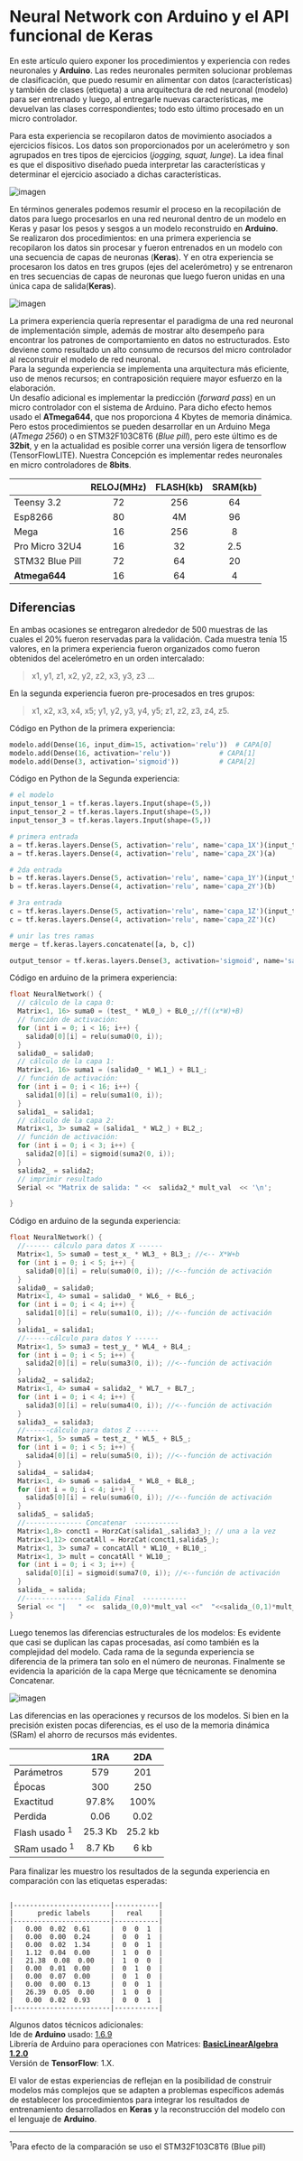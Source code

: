 # Neural Network con Arduino y el API  funcional de Keras  
En este artículo quiero exponer los procedimientos y experiencia con redes neuronales y __Arduino__. Las redes neuronales permiten solucionar problemas de clasificación, que puedo resumir en alimentar con datos (características) y también de clases (etiqueta) a una arquitectura de red neuronal (modelo) para ser entrenado y  luego, al entregarle nuevas características, me devuelvan las clases correspondientes; todo esto último procesado en un micro controlador.   

Para esta experiencia se recopilaron datos de movimiento asociados a ejercicios físicos. Los datos son proporcionados por un acelerómetro  y son agrupados en tres tipos de ejercicios (*jogging, squat, lunge*). La idea final es que el dispositivo diseñado pueda interpretar las características y determinar el ejercicio asociado a dichas características.  

![imagen](image1.PNG)  

En términos generales podemos resumir el proceso en la recopilación de datos  para luego procesarlos en una red neuronal dentro de un modelo en Keras y pasar los pesos y sesgos a un modelo reconstruido en __Arduino__.  
Se realizaron dos procedimientos: en una primera experiencia se recopilaron los datos sin procesar y fueron entrenados en un modelo con una secuencia de capas de neuronas (__Keras__). Y en otra experiencia se procesaron  los datos en tres grupos (ejes del acelerómetro) y se entrenaron en tres secuencias de capas de neuronas que luego fueron unidas en una única capa de salida(__Keras__).

![imagen](image2.PNG)  

La primera experiencia quería representar el paradigma de una red neuronal de implementación simple, además de mostrar alto desempeño para encontrar los patrones de comportamiento en datos no estructurados. Esto deviene como resultado un alto consumo de recursos del micro controlador al reconstruir el modelo de red neuronal.  
Para la segunda experiencia se implementa una arquitectura más eficiente, uso de menos recursos; en contraposición requiere mayor esfuerzo en la elaboración.  
Un desafío adicional es implementar la predicción (*forward pass*)  en un micro controlador con el sistema de Arduino. Para dicho efecto hemos usado el __ATmega644__, que nos proporciona 4 Kbytes  de memoria dinámica. Pero estos procedimientos se pueden desarrollar en un Arduino Mega (_ATmega 2560_)  o en STM32F103C8T6 (_Blue pill_), pero este último es de __32bit__, y  en la actualidad es posible correr una versión ligera de tensorflow (TensorFlowLITE). Nuestra Concepción  es implementar redes neuronales en micro controladores de __8bits__.    

|                  | RELOJ(MHz)| FLASH(kb)|SRAM(kb)|
| :--------------- | :-------: | :-------:|:------:|
| Teensy 3.2       | 72        | 256      |64      |
| Esp8266          | 80        | 4M       |96      |
| Mega             | 16        | 256      |8       |
| Pro Micro 32U4   | 16        | 32       |2.5     |
| STM32 Blue Pill  | 72        | 64       |20      |
| __Atmega644__    | 16        | 64       |4       |  


## Diferencias
En ambas ocasiones se entregaron alrededor de 500 muestras de las cuales el 20% fueron reservadas para la validación. Cada muestra tenía 15 valores, en la primera experiencia fueron organizados como fueron obtenidos del acelerómetro en un orden intercalado:  
> x1, y1, z1, x2, y2, z2, x3, y3, z3 …   

En la segunda experiencia fueron pre-procesados en tres grupos:   
> x1, x2, x3, x4, x5;  y1, y2, y3, y4, y5;  z1, z2, z3, z4, z5.  

Código en Python de la primera experiencia:  

```python
modelo.add(Dense(16, input_dim=15, activation='relu'))	# CAPA[0]
modelo.add(Dense(16, activation='relu'))    		# CAPA[1]
modelo.add(Dense(3, activation='sigmoid'))	        # CAPA[2]
```   

Código en Python de la Segunda experiencia:  
```python 
# el modelo
input_tensor_1 = tf.keras.layers.Input(shape=(5,))
input_tensor_2 = tf.keras.layers.Input(shape=(5,))
input_tensor_3 = tf.keras.layers.Input(shape=(5,))

# primera entrada
a = tf.keras.layers.Dense(5, activation='relu', name='capa_1X')(input_tensor_1)
a = tf.keras.layers.Dense(4, activation='relu', name='capa_2X')(a)

# 2da entrada
b = tf.keras.layers.Dense(5, activation='relu', name='capa_1Y')(input_tensor_2)
b = tf.keras.layers.Dense(4, activation='relu', name='capa_2Y')(b)

# 3ra entrada
c = tf.keras.layers.Dense(5, activation='relu', name='capa_1Z')(input_tensor_3)
c = tf.keras.layers.Dense(4, activation='relu', name='capa_2Z')(c)

# unir las tres ramas
merge = tf.keras.layers.concatenate([a, b, c])

output_tensor = tf.keras.layers.Dense(3, activation='sigmoid', name='salida')(merge)

```  

Código en arduino de la  primera experiencia:

``` c
float NeuralNetwork() {
  // cálculo de la capa 0:
  Matrix<1, 16> suma0 = (test_ * WL0_) + BL0_;//f((x*W)+B)
  // función de activación:
  for (int i = 0; i < 16; i++) {
    salida0[0][i] = relu(suma0(0, i));
  }
  salida0_ = salida0;
  // cálculo de la capa 1:
  Matrix<1, 16> suma1 = (salida0_ * WL1_) + BL1_;
  // función de activación:
  for (int i = 0; i < 16; i++) {
    salida1[0][i] = relu(suma1(0, i));
  }
  salida1_ = salida1;
  // cálculo de la capa 2:
  Matrix<1, 3> suma2 = (salida1_ * WL2_) + BL2_;
  // función de activación:
  for (int i = 0; i < 3; i++) {
    salida2[0][i] = sigmoid(suma2(0, i));
  }
  salida2_ = salida2;
  // imprimir resultado
  Serial << "Matrix de salida: " <<  salida2_* mult_val  << '\n';

}
```

Código en arduino de la  segunda experiencia:  


``` c
float NeuralNetwork() { 
  //------ cálculo para datos X ------
  Matrix<1, 5> suma0 = test_x_ * WL3_ + BL3_; //<-- X*W+b
  for (int i = 0; i < 5; i++) {
    salida0[0][i] = relu(suma0(0, i)); //<--función de activación
  }
  salida0_ = salida0;
  Matrix<1, 4> suma1 = salida0_ * WL6_ + BL6_;
  for (int i = 0; i < 4; i++) {
    salida1[0][i] = relu(suma1(0, i)); //<--función de activación
  }
  salida1_ = salida1;
  //------cálculo para datos Y ------
  Matrix<1, 5> suma3 = test_y_ * WL4_ + BL4_;
  for (int i = 0; i < 5; i++) {
    salida2[0][i] = relu(suma3(0, i)); //<--función de activación
  }
  salida2_ = salida2;
  Matrix<1, 4> suma4 = salida2_ * WL7_ + BL7_;
  for (int i = 0; i < 4; i++) {
    salida3[0][i] = relu(suma4(0, i)); //<--función de activación
  }
  salida3_ = salida3;
  //------cálculo para datos Z ------
  Matrix<1, 5> suma5 = test_z_ * WL5_ + BL5_;
  for (int i = 0; i < 5; i++) {
    salida4[0][i] = relu(suma5(0, i)); //<--función de activación
  }
  salida4_ = salida4;
  Matrix<1, 4> suma6 = salida4_ * WL8_ + BL8_;
  for (int i = 0; i < 4; i++) {
    salida5[0][i] = relu(suma6(0, i)); //<--función de activación
  }
  salida5_ = salida5;  
  //-------------- Concatenar  -----------
  Matrix<1,8> conct1 = HorzCat(salida1_,salida3_); // una a la vez
  Matrix<1,12> concatAll = HorzCat(conct1,salida5_);
  Matrix<1, 3> suma7 = concatAll * WL10_ + BL10_;
  Matrix<1, 3> mult = concatAll * WL10_;
  for (int i = 0; i < 3; i++) {
    salida[0][i] = sigmoid(suma7(0, i)); //<--función de activación
  }
  salida_ = salida;
  //-------------- Salida Final  -----------
  Serial << "|   " <<  salida_(0,0)*mult_val <<"  "<<salida_(0,1)*mult_val <<"  "<< salida_(0,2)*mult_val ;  
}
```


Luego tenemos las diferencias estructurales de los modelos: Es evidente que casi se duplican las capas procesadas, así como también es la complejidad del modelo. Cada rama de la segunda experiencia  se diferencia de la primera tan solo en el número de neuronas. Finalmente se evidencia la aparición de la capa Merge que técnicamente se denomina Concatenar.  

![imagen](image3.PNG)  

Las diferencias en las operaciones y recursos de los modelos. Si bien en la precisión existen pocas diferencias, es el uso de la memoria dinámica (SRam) el ahorro de recursos más evidentes.

|                  | 1RA       | 2DA      |
| :--------------- | :-------: | :-------:|
| Parámetros       | 579       | 201      |
| Épocas           | 300       | 250      |
| Exactitud        | 97.8%     | 100%     |
| Perdida          | 0.06      | 0.02     |
| Flash usado <sup>1</sup> | 25.3 Kb   | 25.2 kb  |
| SRam usado <sup>1</sup>  | 8.7 Kb    | 6 kb     | 



Para finalizar les muestro los resultados de la segunda experiencia en comparación con las etiquetas esperadas:

``` text 

|------------------------|-----------|
|      predic labels     |   real    |
|------------------------|-----------|
|   0.00  0.02  0.61     |  0  0  1  |
|   0.00  0.00  0.24     |  0  0  1  |
|   0.00  0.02  1.34     |  0  0  1  |
|   1.12  0.04  0.00     |  1  0  0  |
|   21.38  0.08  0.00    |  1  0  0  |
|   0.00  0.01  0.00     |  0  1  0  |
|   0.00  0.07  0.00 	 |  0  1  0  |
|   0.00  0.00  0.13 	 |  0  0  1  |
|   26.39  0.05  0.00    |  1  0  0  |
|   0.00  0.02  0.93     |  0  0  1  |
|------------------------|-----------|

```  
Algunos datos técnicos adicionales:  
Ide de __Arduino__ usado: [1.6.9](https://www.arduino.cc/download_handler.php?f=/arduino-1.6.9-windows.zip)   
Librería de Arduino para operaciones con Matrices:  [__BasicLinearAlgebra 1.2.0__](http://downloads.arduino.cc/libraries/github.com/tomstewart89/BasicLinearAlgebra-1.2.0.zip)  
Versión de __TensorFlow__: 1.X.  

El valor de estas experiencias de reflejan en la posibilidad de construir modelos más complejos que se adapten  a problemas específicos además de establecer los procedimientos para integrar los resultados de entrenamiento desarrollados en __Keras__ y  la reconstrucción del modelo con el lenguaje de __Arduino__.  

***
<sup>1</sup>Para efecto de la comparación se uso el STM32F103C8T6 (Blue pill) 


